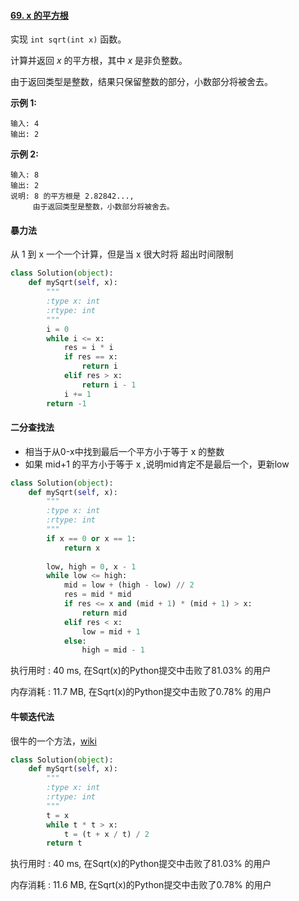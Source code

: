 #### [69. x 的平方根](https://leetcode-cn.com/problems/sqrtx/)

实现 `int sqrt(int x)` 函数。

计算并返回 *x* 的平方根，其中 *x* 是非负整数。

由于返回类型是整数，结果只保留整数的部分，小数部分将被舍去。

**示例 1:**

```
输入: 4
输出: 2
```

**示例 2:**

```
输入: 8
输出: 2
说明: 8 的平方根是 2.82842..., 
     由于返回类型是整数，小数部分将被舍去。
```



#### 暴力法

从 1 到 x 一个一个计算，但是当 x 很大时将 超出时间限制

```python
class Solution(object):
    def mySqrt(self, x):
        """
        :type x: int
        :rtype: int
        """
        i = 0
        while i <= x:
            res = i * i
            if res == x:
                return i
            elif res > x:
                return i - 1
            i += 1
        return -1
```



#### 二分查找法

- 相当于从0-x中找到最后一个平方小于等于 x 的整数
- 如果 mid+1 的平方小于等于 x ,说明mid肯定不是最后一个，更新low

```python
class Solution(object):
    def mySqrt(self, x):
        """
        :type x: int
        :rtype: int
        """
        if x == 0 or x == 1:
            return x
        
        low, high = 0, x - 1
        while low <= high:
            mid = low + (high - low) // 2
            res = mid * mid
            if res <= x and (mid + 1) * (mid + 1) > x:
                return mid
            elif res < x:
                low = mid + 1
            else: 
                high = mid - 1
```

执行用时 : 40 ms, 在Sqrt(x)的Python提交中击败了81.03% 的用户

内存消耗 : 11.7 MB, 在Sqrt(x)的Python提交中击败了0.78% 的用户



#### 牛顿迭代法

很牛的一个方法，[wiki](<https://zh.wikipedia.org/wiki/%E7%89%9B%E9%A1%BF%E6%B3%95>)

```python
class Solution(object):
    def mySqrt(self, x):
        """
        :type x: int
        :rtype: int
        """
        t = x
        while t * t > x:
            t = (t + x / t) / 2
        return t
```

执行用时 : 40 ms, 在Sqrt(x)的Python提交中击败了81.03% 的用户

内存消耗 : 11.6 MB, 在Sqrt(x)的Python提交中击败了0.78% 的用户